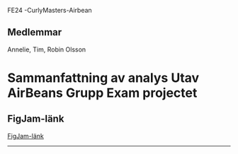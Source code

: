 FE24 -CurlyMasters-Airbean

## Medlemmar
Annelie,  Tim,  Robin Olsson

# Sammanfattning av analys Utav AirBeans Grupp Exam projectet

## FigJam-länk
[FigJam-länk](https://www.figma.com/board/kLvAu1ZHqKvCmhmCREccaG/Untitled?node-id=0-1&t=KXElxxBsSSgIeuBI-1)

---
